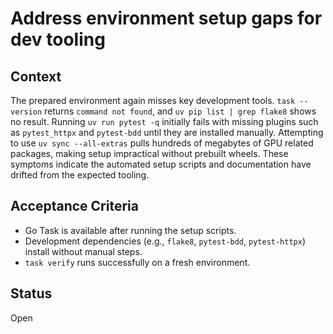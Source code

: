 # Address environment setup gaps for dev tooling

## Context
The prepared environment again misses key development tools. `task --version`
returns `command not found`, and `uv pip list | grep flake8` shows no result.
Running `uv run pytest -q` initially fails with missing plugins such as
`pytest_httpx` and `pytest-bdd` until they are installed manually. Attempting to
use `uv sync --all-extras` pulls hundreds of megabytes of GPU related packages,
making setup impractical without prebuilt wheels. These symptoms indicate the
automated setup scripts and documentation have drifted from the expected
tooling.

## Acceptance Criteria
- Go Task is available after running the setup scripts.
- Development dependencies (e.g., `flake8`, `pytest-bdd`, `pytest-httpx`) install
  without manual steps.
- `task verify` runs successfully on a fresh environment.

## Status
Open
